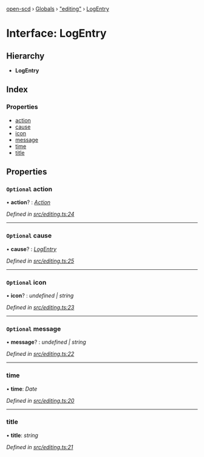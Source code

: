 [open-scd](../README.md) › [Globals](../globals.md) › ["editing"](../modules/_editing_.md) › [LogEntry](_editing_.logentry.md)

# Interface: LogEntry

## Hierarchy

* **LogEntry**

## Index

### Properties

* [action](_editing_.logentry.md#optional-action)
* [cause](_editing_.logentry.md#optional-cause)
* [icon](_editing_.logentry.md#optional-icon)
* [message](_editing_.logentry.md#optional-message)
* [time](_editing_.logentry.md#time)
* [title](_editing_.logentry.md#title)

## Properties

### `Optional` action

• **action**? : *[Action](../modules/_foundation_.md#action)*

*Defined in [src/editing.ts:24](https://github.com/openscd/open-scd/blob/bbf7701/src/editing.ts#L24)*

___

### `Optional` cause

• **cause**? : *[LogEntry](_editing_.logentry.md)*

*Defined in [src/editing.ts:25](https://github.com/openscd/open-scd/blob/bbf7701/src/editing.ts#L25)*

___

### `Optional` icon

• **icon**? : *undefined | string*

*Defined in [src/editing.ts:23](https://github.com/openscd/open-scd/blob/bbf7701/src/editing.ts#L23)*

___

### `Optional` message

• **message**? : *undefined | string*

*Defined in [src/editing.ts:22](https://github.com/openscd/open-scd/blob/bbf7701/src/editing.ts#L22)*

___

###  time

• **time**: *Date*

*Defined in [src/editing.ts:20](https://github.com/openscd/open-scd/blob/bbf7701/src/editing.ts#L20)*

___

###  title

• **title**: *string*

*Defined in [src/editing.ts:21](https://github.com/openscd/open-scd/blob/bbf7701/src/editing.ts#L21)*
